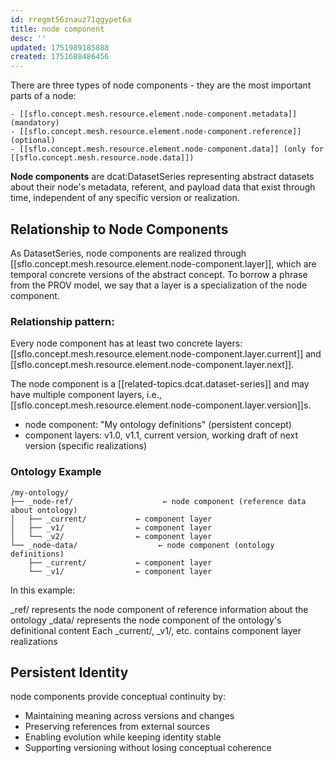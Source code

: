 ```yaml
---
id: rregmt56znauz71qgypet6a
title: node component
desc: ''
updated: 1751989185888
created: 1751688486456
---
```


There are three types of node components - they are the most important parts of a node:

    - [[sflo.concept.mesh.resource.element.node-component.metadata]] (mandatory)
    - [[sflo.concept.mesh.resource.element.node-component.reference]] (optional)
    - [[sflo.concept.mesh.resource.element.node-component.data]] (only for [[sflo.concept.mesh.resource.node.data]])

**Node components** are dcat:DatasetSeries representing abstract datasets about their node's metadata, referent, and payload data that exist through time, independent of any specific version or realization.

## Relationship to Node Components

As DatasetSeries, node components are realized through [[sflo.concept.mesh.resource.element.node-component.layer]], which are temporal concrete versions of the abstract concept. To borrow a phrase from the PROV model, we say that a layer is a specialization of the node component.

### Relationship pattern:

Every node component has at least two concrete layers: [[sflo.concept.mesh.resource.element.node-component.layer.current]] and [[sflo.concept.mesh.resource.element.node-component.layer.next]].

The node component is a [[related-topics.dcat.dataset-series]] and may have multiple component layers, i.e., [[sflo.concept.mesh.resource.element.node-component.layer.version]]s.

- node component: "My ontology definitions" (persistent concept)
- component layers: v1.0, v1.1, current version, working draft of next version (specific realizations)

### Ontology Example

```file
/my-ontology/
├── _node-ref/                    ← node component (reference data about ontology)
│   ├── _current/           ← component layer
│   ├── _v1/                ← component layer  
│   └── _v2/                ← component layer
└── _node-data/                  ← node component (ontology definitions)
    ├── _current/           ← component layer
    └── _v1/                ← component layer
```

In this example:

_ref/ represents the node component of reference information about the ontology
_data/ represents the node component of the ontology's definitional content
Each _current/, _v1/, etc. contains component layer realizations

## Persistent Identity

node components provide conceptual continuity by:

- Maintaining meaning across versions and changes
- Preserving references from external sources
- Enabling evolution while keeping identity stable
- Supporting versioning without losing conceptual coherence
